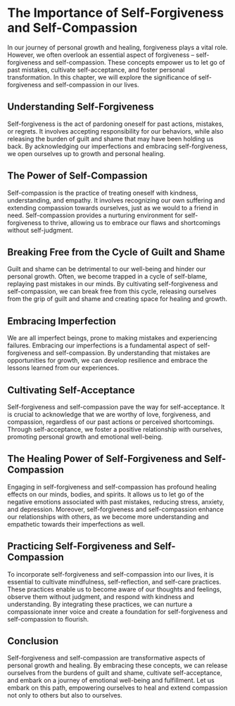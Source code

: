 # The Importance of Self-Forgiveness and Self-Compassion

In our journey of personal growth and healing, forgiveness plays a vital role. However, we often overlook an essential aspect of forgiveness – self-forgiveness and self-compassion. These concepts empower us to let go of past mistakes, cultivate self-acceptance, and foster personal transformation. In this chapter, we will explore the significance of self-forgiveness and self-compassion in our lives.

## Understanding Self-Forgiveness

Self-forgiveness is the act of pardoning oneself for past actions, mistakes, or regrets. It involves accepting responsibility for our behaviors, while also releasing the burden of guilt and shame that may have been holding us back. By acknowledging our imperfections and embracing self-forgiveness, we open ourselves up to growth and personal healing.

## The Power of Self-Compassion

Self-compassion is the practice of treating oneself with kindness, understanding, and empathy. It involves recognizing our own suffering and extending compassion towards ourselves, just as we would to a friend in need. Self-compassion provides a nurturing environment for self-forgiveness to thrive, allowing us to embrace our flaws and shortcomings without self-judgment.

## Breaking Free from the Cycle of Guilt and Shame

Guilt and shame can be detrimental to our well-being and hinder our personal growth. Often, we become trapped in a cycle of self-blame, replaying past mistakes in our minds. By cultivating self-forgiveness and self-compassion, we can break free from this cycle, releasing ourselves from the grip of guilt and shame and creating space for healing and growth.

## Embracing Imperfection

We are all imperfect beings, prone to making mistakes and experiencing failures. Embracing our imperfections is a fundamental aspect of self-forgiveness and self-compassion. By understanding that mistakes are opportunities for growth, we can develop resilience and embrace the lessons learned from our experiences.

## Cultivating Self-Acceptance

Self-forgiveness and self-compassion pave the way for self-acceptance. It is crucial to acknowledge that we are worthy of love, forgiveness, and compassion, regardless of our past actions or perceived shortcomings. Through self-acceptance, we foster a positive relationship with ourselves, promoting personal growth and emotional well-being.

## The Healing Power of Self-Forgiveness and Self-Compassion

Engaging in self-forgiveness and self-compassion has profound healing effects on our minds, bodies, and spirits. It allows us to let go of the negative emotions associated with past mistakes, reducing stress, anxiety, and depression. Moreover, self-forgiveness and self-compassion enhance our relationships with others, as we become more understanding and empathetic towards their imperfections as well.

## Practicing Self-Forgiveness and Self-Compassion

To incorporate self-forgiveness and self-compassion into our lives, it is essential to cultivate mindfulness, self-reflection, and self-care practices. These practices enable us to become aware of our thoughts and feelings, observe them without judgment, and respond with kindness and understanding. By integrating these practices, we can nurture a compassionate inner voice and create a foundation for self-forgiveness and self-compassion to flourish.

## Conclusion

Self-forgiveness and self-compassion are transformative aspects of personal growth and healing. By embracing these concepts, we can release ourselves from the burdens of guilt and shame, cultivate self-acceptance, and embark on a journey of emotional well-being and fulfillment. Let us embark on this path, empowering ourselves to heal and extend compassion not only to others but also to ourselves.
